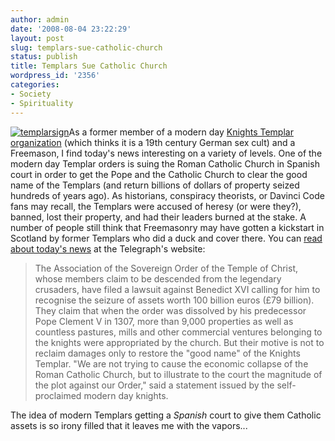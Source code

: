 ```yaml
---
author: admin
date: '2008-08-04 23:22:29'
layout: post
slug: templars-sue-catholic-church
status: publish
title: Templars Sue Catholic Church
wordpress_id: '2356'
categories:
- Society
- Spirituality
---
```


[![templarsign](http://farm4.static.flickr.com/3284/2734094823_15ed9ea409_o.png)](http://www.flickr.com/photos/albill/2734094823/ "templarsign by albill, on Flickr")As
a former member of a modern day [Knights
Templar](http://en.wikipedia.org/wiki/Knights_Templar)
[organization](http://en.wikipedia.org/wiki/Ordo_Templi_Orientis) (which
thinks it is a 19th century German sex cult) and a Freemason, I find
today's news interesting on a variety of levels. One of the modern day
Templar orders is suing the Roman Catholic Church in Spanish court in
order to get the Pope and the Catholic Church to clear the good name of
the Templars (and return billions of dollars of property seized hundreds
of years ago). As historians, conspiracy theorists, or Davinci Code fans
may recall, the Templars were accused of heresy (or were they?), banned,
lost their property, and had their leaders burned at the stake. A number
of people still think that Freemasonry may have gotten a kickstart in
Scotland by former Templars who did a duck and cover there. You can
[read about today's
news](http://www.telegraph.co.uk/news/worldnews/europe/spain/2495343/Knights-Templar-heirs-in-legal-battle-with-the-Pope.html)
at the Telegraph's website:

> The Association of the Sovereign Order of the Temple of Christ, whose
> members claim to be descended from the legendary crusaders, have filed
> a lawsuit against Benedict XVI calling for him to recognise the
> seizure of assets worth 100 billion euros (£79 billion). They claim
> that when the order was dissolved by his predecessor Pope Clement V in
> 1307, more than 9,000 properties as well as countless pastures, mills
> and other commercial ventures belonging to the knights were
> appropriated by the church. But their motive is not to reclaim damages
> only to restore the "good name" of the Knights Templar. "We are not
> trying to cause the economic collapse of the Roman Catholic Church,
> but to illustrate to the court the magnitude of the plot against our
> Order," said a statement issued by the self-proclaimed modern day
> knights.

The idea of modern Templars getting a *Spanish* court to give them
Catholic assets is so irony filled that it leaves me with the vapors...
